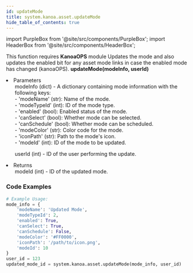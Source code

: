 ```yaml
---
id: updateMode
title: system.kanoa.asset.updateMode
hide_table_of_contents: true
---
```


import PurpleBox from '@site/src/components/PurpleBox';
import HeaderBox from '@site/src/components/HeaderBox';

<PurpleBox>This function requires <b>KanoaOPS</b> module</PurpleBox>
<HeaderBox header="Description">Updates the mode and also updates the enabled bit for any asset mode links in case the enabled mode has changed (kanoaOPS).</HeaderBox>
<HeaderBox header="Syntax">
    <b>updateMode(modeInfo, userId)</b>
    <li> Parameters <br />
        <ul>modeInfo (dict) - A dictionary containing mode information with the following keys:<br />
            - 'modeName' (str): Name of the mode.<br />
            - 'modeTypeId' (int): ID of the mode type.<br />
            - 'enabled' (bool): Enabled status of the mode.<br />
            - 'canSelect' (bool): Whether mode can be selected.<br />
            - 'canSchedule' (bool): Whether mode can be scheduled.<br />
            - 'modeColor' (str): Color code for the mode.<br />
            - 'iconPath' (str): Path to the mode's icon.<br />
            - 'modeId' (int): ID of the mode to be updated.<br />
        </ul>
        <ul>userId (int) - ID of the user performing the update.</ul>
    </li>
    <li> Returns <br />
        <ul>modeId (int) - ID of the updated mode.</ul>
    </li>
</HeaderBox>

### Code Examples

```python
# Example Usage:
mode_info = {
    'modeName': 'Updated Mode',
    'modeTypeId': 2,
    'enabled': True,
    'canSelect': True,
    'canSchedule': False,
    'modeColor': '#FF0000',
    'iconPath': '/path/to/icon.png',
    'modeId': 10
}
user_id = 123
updated_mode_id = system.kanoa.asset.updateMode(mode_info, user_id)